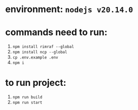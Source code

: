 # environment: `nodejs v20.14.0`

# commands need to run:
1. `npm install rimraf --global`
2. `npm install ncp --global`
3. `cp .env.example .env`
4. `npm i`

# to run project:

1. `npm run build`
2. `npm run start`
